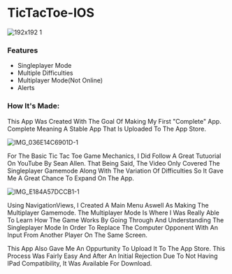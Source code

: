 # TicTacToe-IOS

![192x192 1](https://user-images.githubusercontent.com/125146109/220476863-790f0349-e3c5-4e37-8ffb-28dcabe24fae.png)

<h3>Features</h3>

<ul>
<li>Singleplayer Mode</li>
<li>Multiple Difficulties</li>
<li>Multiplayer Mode(Not Online)</li>
<li>Alerts</li>
</ul>

<h3>How It's Made:</h3>

<p> This App Was Created With The Goal Of Making My First "Complete" App. Complete Meaning A Stable App That Is Uploaded To The App Store.</p>

![IMG_036E14C6901D-1](https://user-images.githubusercontent.com/125146109/220476720-d68c1a59-1d4b-4789-8b77-85c30758a1cb.jpeg)


<p>For The Basic Tic Tac Toe Game Mechanics, I Did Follow A Great Tutuorial On YouTube By Sean Allen. That Being Said, The Video Only Covered The Singleplayer Gamemode Along With The Variation Of Difficulties So It Gave Me A Great Chance To Expand On The App.</p>

![IMG_E184A57DCCB1-1](https://user-images.githubusercontent.com/125146109/220471945-ba637c24-a208-49bb-a02a-95bccf5a91e6.png)

<p> Using NavigationViews, I Created A Main Menu Aswell As Making The Multiplayer Gamemode. The Multiplayer Mode Is Where I Was Really Able To Learn How The Game Works By Going Through And Understanding The Singleplayer Mode In Order To Replace The Computer Opponent With An Input From Another Player On The Same Screen.</p>

<p> This App Also Gave Me An Oppurtunity To Upload It To The App Store. This Process Was Fairly Easy And After An Initial Rejection Due To Not Having IPad Compatibility, It Was Available For Download.</p>
